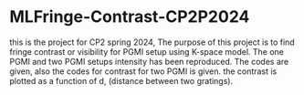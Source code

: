# MLFringe-Contrast-CP2P2024
this is the project for CP2 spring 2024, The purpose of this project is to find fringe contrast or visibility for PGMI setup using K-space model. The one PGMI and two PGMI setups intensity has been reproduced. The codes are given, also the codes for contrast for two PGMI is given. the contrast is plotted as a function of d, (distance between two gratings).
